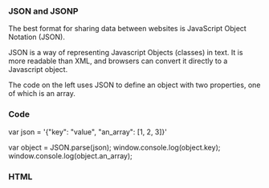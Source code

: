 ### JSON and JSONP

The best format for sharing data between websites is JavaScript Object Notation (JSON).

JSON is a way of representing Javascript Objects (classes) in text. It is more readable than XML, and browsers can convert it directly to a Javascript object.

The code on the left uses JSON to define an object with two properties, one of which is an array.

### Code
var json = '{"key": "value", "an_array": [1, 2, 3]}'

var object = JSON.parse(json);
window.console.log(object.key);
window.console.log(object.an_array);

### HTML
